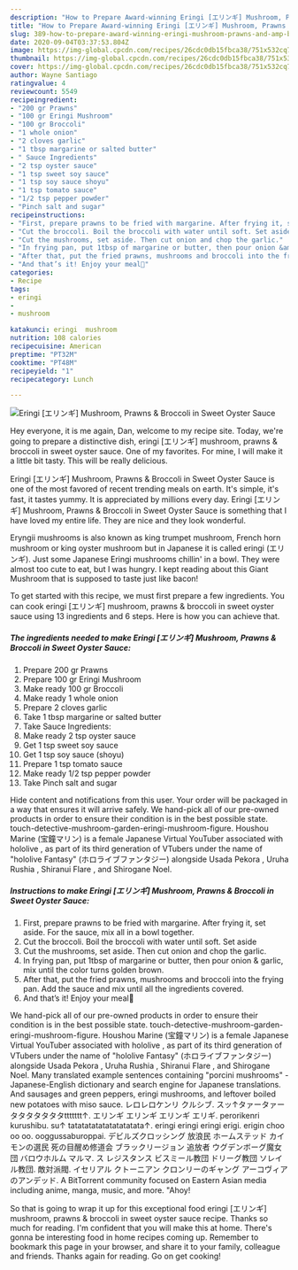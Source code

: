 ```yaml
---
description: "How to Prepare Award-winning Eringi [エリンギ] Mushroom, Prawns &amp;amp; Broccoli in Sweet Oyster Sauce"
title: "How to Prepare Award-winning Eringi [エリンギ] Mushroom, Prawns &amp;amp; Broccoli in Sweet Oyster Sauce"
slug: 389-how-to-prepare-award-winning-eringi-mushroom-prawns-and-amp-broccoli-in-sweet-oyster-sauce
date: 2020-09-04T03:37:53.804Z
image: https://img-global.cpcdn.com/recipes/26cdc0db15fbca38/751x532cq70/eringi-エリンギ-mushroom-prawns-broccoli-in-sweet-oyster-sauce-recipe-main-photo.jpg
thumbnail: https://img-global.cpcdn.com/recipes/26cdc0db15fbca38/751x532cq70/eringi-エリンギ-mushroom-prawns-broccoli-in-sweet-oyster-sauce-recipe-main-photo.jpg
cover: https://img-global.cpcdn.com/recipes/26cdc0db15fbca38/751x532cq70/eringi-エリンギ-mushroom-prawns-broccoli-in-sweet-oyster-sauce-recipe-main-photo.jpg
author: Wayne Santiago
ratingvalue: 4
reviewcount: 5549
recipeingredient:
- "200 gr Prawns"
- "100 gr Eringi Mushroom"
- "100 gr Broccoli"
- "1 whole onion"
- "2 cloves garlic"
- "1 tbsp margarine or salted butter"
- " Sauce Ingredients"
- "2 tsp oyster sauce"
- "1 tsp sweet soy sauce"
- "1 tsp soy sauce shoyu"
- "1 tsp tomato sauce"
- "1/2 tsp pepper powder"
- "Pinch salt and sugar"
recipeinstructions:
- "First, prepare prawns to be fried with margarine. After frying it, set aside. For the sauce, mix all in a bowl together."
- "Cut the broccoli. Boil the broccoli with water until soft. Set aside"
- "Cut the mushrooms, set aside. Then cut onion and chop the garlic."
- "In frying pan, put 1tbsp of margarine or butter, then pour onion &amp; garlic, mix until the color turns golden brown."
- "After that, put the fried prawns, mushrooms and broccoli into the frying pan. Add the sauce and mix until all the ingredients covered."
- "And that’s it! Enjoy your meal🤤"
categories:
- Recipe
tags:
- eringi
- 
- mushroom

katakunci: eringi  mushroom 
nutrition: 108 calories
recipecuisine: American
preptime: "PT32M"
cooktime: "PT48M"
recipeyield: "1"
recipecategory: Lunch

---
```



![Eringi [エリンギ] Mushroom, Prawns &amp; Broccoli in Sweet Oyster Sauce](https://img-global.cpcdn.com/recipes/26cdc0db15fbca38/751x532cq70/eringi-エリンギ-mushroom-prawns-broccoli-in-sweet-oyster-sauce-recipe-main-photo.jpg)

Hey everyone, it is me again, Dan, welcome to my recipe site. Today, we're going to prepare a distinctive dish, eringi [エリンギ] mushroom, prawns &amp; broccoli in sweet oyster sauce. One of my favorites. For mine, I will make it a little bit tasty. This will be really delicious.

Eringi [エリンギ] Mushroom, Prawns &amp; Broccoli in Sweet Oyster Sauce is one of the most favored of recent trending meals on earth. It's simple, it's fast, it tastes yummy. It is appreciated by millions every day. Eringi [エリンギ] Mushroom, Prawns &amp; Broccoli in Sweet Oyster Sauce is something that I have loved my entire life. They are nice and they look wonderful.

Eryngii mushrooms is also known as king trumpet mushroom, French horn mushroom or king oyster mushroom but in Japanese it is called eringi (エリンギ). Just some Japanese Eringi mushrooms chillin&#39; in a bowl. They were almost too cute to eat, but I was hungry. I kept reading about this Giant Mushroom that is supposed to taste just like bacon!


To get started with this recipe, we must first prepare a few ingredients. You can cook eringi [エリンギ] mushroom, prawns &amp; broccoli in sweet oyster sauce using 13 ingredients and 6 steps. Here is how you can achieve that.

<!--inarticleads1-->

##### The ingredients needed to make Eringi [エリンギ] Mushroom, Prawns &amp; Broccoli in Sweet Oyster Sauce:

1. Prepare 200 gr Prawns
1. Prepare 100 gr Eringi Mushroom
1. Make ready 100 gr Broccoli
1. Make ready 1 whole onion
1. Prepare 2 cloves garlic
1. Take 1 tbsp margarine or salted butter
1. Take  Sauce Ingredients:
1. Make ready 2 tsp oyster sauce
1. Get 1 tsp sweet soy sauce
1. Get 1 tsp soy sauce (shoyu)
1. Prepare 1 tsp tomato sauce
1. Make ready 1/2 tsp pepper powder
1. Take Pinch salt and sugar


Hide content and notifications from this user. Your order will be packaged in a way that ensures it will arrive safely. We hand-pick all of our pre-owned products in order to ensure their condition is in the best possible state. touch-detective-mushroom-garden-eringi-mushroom-figure. Houshou Marine (宝鐘マリン) is a female Japanese Virtual YouTuber associated with hololive , as part of its third generation of VTubers under the name of &#34;hololive Fantasy&#34; (ホロライブファンタジー) alongside Usada Pekora , Uruha Rushia , Shiranui Flare , and Shirogane Noel. 

<!--inarticleads2-->

##### Instructions to make Eringi [エリンギ] Mushroom, Prawns &amp; Broccoli in Sweet Oyster Sauce:

1. First, prepare prawns to be fried with margarine. After frying it, set aside. For the sauce, mix all in a bowl together.
1. Cut the broccoli. Boil the broccoli with water until soft. Set aside
1. Cut the mushrooms, set aside. Then cut onion and chop the garlic.
1. In frying pan, put 1tbsp of margarine or butter, then pour onion &amp; garlic, mix until the color turns golden brown.
1. After that, put the fried prawns, mushrooms and broccoli into the frying pan. Add the sauce and mix until all the ingredients covered.
1. And that’s it! Enjoy your meal🤤


We hand-pick all of our pre-owned products in order to ensure their condition is in the best possible state. touch-detective-mushroom-garden-eringi-mushroom-figure. Houshou Marine (宝鐘マリン) is a female Japanese Virtual YouTuber associated with hololive , as part of its third generation of VTubers under the name of &#34;hololive Fantasy&#34; (ホロライブファンタジー) alongside Usada Pekora , Uruha Rushia , Shiranui Flare , and Shirogane Noel. Many translated example sentences containing &#34;porcini mushrooms&#34; - Japanese-English dictionary and search engine for Japanese translations. And sausages and green peppers, eringi mushrooms, and leftover boiled new potatoes with miso sauce. レロレロケンリ クルシブ. スッ↑タァータァータタタタタタタttttttt↑. エリンギ エリンギ エリンギ エリギ. perorikenri kurushibu. su↑ tatatatatatatatatatata↑. eringi eringi eringi erigi. erigin choo oo oo. ooggussaburoppai. デビルズクロッシング 放浪民 ホームステッド カイモンの選民 死の目醒め修道会 ブラックリージョン 追放者 ウグデンボーグ魔女団 バロウホルム マルマ. ス レジスタンス ビスミール教団 ドリーグ教団 ソレイル教団. 敵対派閥. イセリアル クトーニアン クロンリーのギャング アーコヴィアのアンデッド. A BitTorrent community focused on Eastern Asian media including anime, manga, music, and more. &#34;Ahoy! 

So that is going to wrap it up for this exceptional food eringi [エリンギ] mushroom, prawns &amp; broccoli in sweet oyster sauce recipe. Thanks so much for reading. I'm confident that you will make this at home. There's gonna be interesting food in home recipes coming up. Remember to bookmark this page in your browser, and share it to your family, colleague and friends. Thanks again for reading. Go on get cooking!
